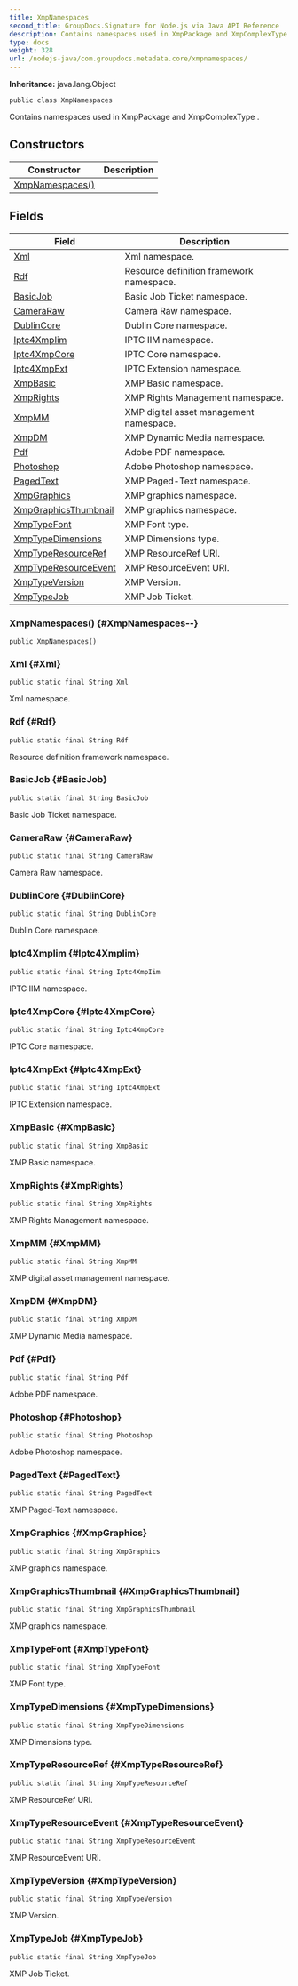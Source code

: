 ```yaml
---
title: XmpNamespaces
second_title: GroupDocs.Signature for Node.js via Java API Reference
description: Contains namespaces used in XmpPackage and XmpComplexType.
type: docs
weight: 328
url: /nodejs-java/com.groupdocs.metadata.core/xmpnamespaces/
---
```

**Inheritance:**
java.lang.Object
```
public class XmpNamespaces
```

Contains namespaces used in  XmpPackage  and  XmpComplexType .
## Constructors

| Constructor | Description |
| --- | --- |
| [XmpNamespaces()](#XmpNamespaces--) |  |
## Fields

| Field | Description |
| --- | --- |
| [Xml](#Xml) | Xml namespace. |
| [Rdf](#Rdf) | Resource definition framework namespace. |
| [BasicJob](#BasicJob) | Basic Job Ticket namespace. |
| [CameraRaw](#CameraRaw) | Camera Raw namespace. |
| [DublinCore](#DublinCore) | Dublin Core namespace. |
| [Iptc4XmpIim](#Iptc4XmpIim) | IPTC IIM namespace. |
| [Iptc4XmpCore](#Iptc4XmpCore) | IPTC Core namespace. |
| [Iptc4XmpExt](#Iptc4XmpExt) | IPTC Extension namespace. |
| [XmpBasic](#XmpBasic) | XMP Basic namespace. |
| [XmpRights](#XmpRights) | XMP Rights Management namespace. |
| [XmpMM](#XmpMM) | XMP digital asset management namespace. |
| [XmpDM](#XmpDM) | XMP Dynamic Media namespace. |
| [Pdf](#Pdf) | Adobe PDF namespace. |
| [Photoshop](#Photoshop) | Adobe Photoshop namespace. |
| [PagedText](#PagedText) | XMP Paged-Text namespace. |
| [XmpGraphics](#XmpGraphics) | XMP graphics namespace. |
| [XmpGraphicsThumbnail](#XmpGraphicsThumbnail) | XMP graphics namespace. |
| [XmpTypeFont](#XmpTypeFont) | XMP Font type. |
| [XmpTypeDimensions](#XmpTypeDimensions) | XMP Dimensions type. |
| [XmpTypeResourceRef](#XmpTypeResourceRef) | XMP ResourceRef URI. |
| [XmpTypeResourceEvent](#XmpTypeResourceEvent) | XMP ResourceEvent URI. |
| [XmpTypeVersion](#XmpTypeVersion) | XMP Version. |
| [XmpTypeJob](#XmpTypeJob) | XMP Job Ticket. |
### XmpNamespaces() {#XmpNamespaces--}
```
public XmpNamespaces()
```


### Xml {#Xml}
```
public static final String Xml
```


Xml namespace.

### Rdf {#Rdf}
```
public static final String Rdf
```


Resource definition framework namespace.

### BasicJob {#BasicJob}
```
public static final String BasicJob
```


Basic Job Ticket namespace.

### CameraRaw {#CameraRaw}
```
public static final String CameraRaw
```


Camera Raw namespace.

### DublinCore {#DublinCore}
```
public static final String DublinCore
```


Dublin Core namespace.

### Iptc4XmpIim {#Iptc4XmpIim}
```
public static final String Iptc4XmpIim
```


IPTC IIM namespace.

### Iptc4XmpCore {#Iptc4XmpCore}
```
public static final String Iptc4XmpCore
```


IPTC Core namespace.

### Iptc4XmpExt {#Iptc4XmpExt}
```
public static final String Iptc4XmpExt
```


IPTC Extension namespace.

### XmpBasic {#XmpBasic}
```
public static final String XmpBasic
```


XMP Basic namespace.

### XmpRights {#XmpRights}
```
public static final String XmpRights
```


XMP Rights Management namespace.

### XmpMM {#XmpMM}
```
public static final String XmpMM
```


XMP digital asset management namespace.

### XmpDM {#XmpDM}
```
public static final String XmpDM
```


XMP Dynamic Media namespace.

### Pdf {#Pdf}
```
public static final String Pdf
```


Adobe PDF namespace.

### Photoshop {#Photoshop}
```
public static final String Photoshop
```


Adobe Photoshop namespace.

### PagedText {#PagedText}
```
public static final String PagedText
```


XMP Paged-Text namespace.

### XmpGraphics {#XmpGraphics}
```
public static final String XmpGraphics
```


XMP graphics namespace.

### XmpGraphicsThumbnail {#XmpGraphicsThumbnail}
```
public static final String XmpGraphicsThumbnail
```


XMP graphics namespace.

### XmpTypeFont {#XmpTypeFont}
```
public static final String XmpTypeFont
```


XMP Font type.

### XmpTypeDimensions {#XmpTypeDimensions}
```
public static final String XmpTypeDimensions
```


XMP Dimensions type.

### XmpTypeResourceRef {#XmpTypeResourceRef}
```
public static final String XmpTypeResourceRef
```


XMP ResourceRef URI.

### XmpTypeResourceEvent {#XmpTypeResourceEvent}
```
public static final String XmpTypeResourceEvent
```


XMP ResourceEvent URI.

### XmpTypeVersion {#XmpTypeVersion}
```
public static final String XmpTypeVersion
```


XMP Version.

### XmpTypeJob {#XmpTypeJob}
```
public static final String XmpTypeJob
```


XMP Job Ticket.

